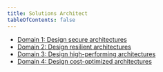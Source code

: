 ```yaml
---
title: Solutions Architect
tableOfContents: false
---
```


- [Domain 1: Design secure architectures](/aws/sa/domains/design-secure-architectures)
- [Domain 2: Design resilient architectures](/aws/sa/domains/design-resilient-architectures)
- [Domain 3: Design high-performing architectures](/aws/sa/domains/design-high-performing-architectures)
- [Domain 4: Design cost-optimized architectures](/aws/sa/domains/design-cost-optimized-architectures)